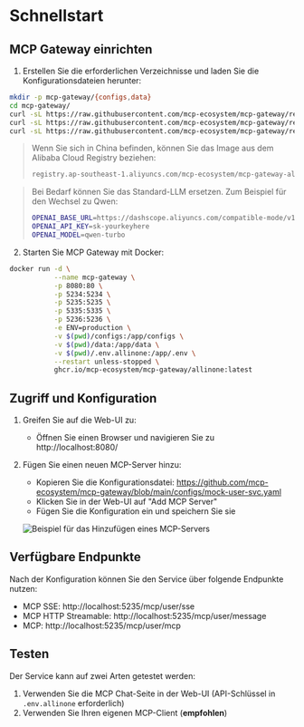 # Schnellstart

## MCP Gateway einrichten

1. Erstellen Sie die erforderlichen Verzeichnisse und laden Sie die Konfigurationsdateien herunter:

```bash
mkdir -p mcp-gateway/{configs,data}
cd mcp-gateway/
curl -sL https://raw.githubusercontent.com/mcp-ecosystem/mcp-gateway/refs/heads/main/configs/apiserver.yaml -o configs/apiserver.yaml
curl -sL https://raw.githubusercontent.com/mcp-ecosystem/mcp-gateway/refs/heads/main/configs/mcp-gateway.yaml -o configs/mcp-gateway.yaml
curl -sL https://raw.githubusercontent.com/mcp-ecosystem/mcp-gateway/refs/heads/main/.env.example -o .env.allinone
```

> Wenn Sie sich in China befinden, können Sie das Image aus dem Alibaba Cloud Registry beziehen:
>
> ```bash
> registry.ap-southeast-1.aliyuncs.com/mcp-ecosystem/mcp-gateway-allinone:latest
> ```

> Bei Bedarf können Sie das Standard-LLM ersetzen. Zum Beispiel für den Wechsel zu Qwen:
> ```bash
> OPENAI_BASE_URL=https://dashscope.aliyuncs.com/compatible-mode/v1/
> OPENAI_API_KEY=sk-yourkeyhere
> OPENAI_MODEL=qwen-turbo
> ```

2. Starten Sie MCP Gateway mit Docker:

```bash
docker run -d \
           --name mcp-gateway \
           -p 8080:80 \
           -p 5234:5234 \
           -p 5235:5235 \
           -p 5335:5335 \
           -p 5236:5236 \
           -e ENV=production \
           -v $(pwd)/configs:/app/configs \
           -v $(pwd)/data:/app/data \
           -v $(pwd)/.env.allinone:/app/.env \
           --restart unless-stopped \
           ghcr.io/mcp-ecosystem/mcp-gateway/allinone:latest
```

## Zugriff und Konfiguration

1. Greifen Sie auf die Web-UI zu:
   - Öffnen Sie einen Browser und navigieren Sie zu http://localhost:8080/

2. Fügen Sie einen neuen MCP-Server hinzu:
   - Kopieren Sie die Konfigurationsdatei: https://github.com/mcp-ecosystem/mcp-gateway/blob/main/configs/mock-user-svc.yaml
   - Klicken Sie in der Web-UI auf "Add MCP Server"
   - Fügen Sie die Konfiguration ein und speichern Sie sie

   ![Beispiel für das Hinzufügen eines MCP-Servers](/img/add_mcp_server.png)

## Verfügbare Endpunkte

Nach der Konfiguration können Sie den Service über folgende Endpunkte nutzen:

- MCP SSE: http://localhost:5235/mcp/user/sse
- MCP HTTP Streamable: http://localhost:5235/mcp/user/message
- MCP: http://localhost:5235/mcp/user/mcp

## Testen

Der Service kann auf zwei Arten getestet werden:

1. Verwenden Sie die MCP Chat-Seite in der Web-UI (API-Schlüssel in `.env.allinone` erforderlich)
2. Verwenden Sie Ihren eigenen MCP-Client (**empfohlen**) 